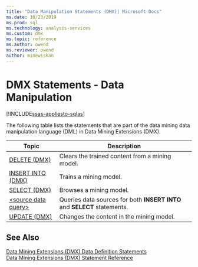 ```yaml
---
title: "Data Manipulation Statements (DMX)| Microsoft Docs"
ms.date: 10/23/2019
ms.prod: sql
ms.technology: analysis-services
ms.custom: dmx
ms.topic: reference
ms.author: owend
ms.reviewer: owend
author: minewiskan
---
```

# DMX Statements - Data Manipulation
[!INCLUDE[ssas-appliesto-sqlas](../includes/ssas-appliesto-sqlas.md)]

  The following table lists the statements that are part of the data mining data manipulation language (DML) in Data Mining Extensions (DMX).  
  
|Topic|Description|  
|-----------|-----------------|  
|[DELETE &#40;DMX&#41;](../dmx/delete-dmx.md)|Clears the trained content from a mining model.|  
|[INSERT INTO &#40;DMX&#41;](../dmx/insert-into-dmx.md)|Trains a mining model.|  
|[SELECT &#40;DMX&#41;](../dmx/select-dmx.md)|Browses a mining model.|  
|[&#60;source data query&#62;](../dmx/source-data-query.md)|Queries data sources for both **INSERT INTO** and **SELECT** statements.|  
|[UPDATE &#40;DMX&#41;](../dmx/update-dmx.md)|Changes the content in the mining model.|  
  
## See Also  
 [Data Mining Extensions &#40;DMX&#41; Data Definition Statements](../dmx/dmx-statements-data-definition.md)   
 [Data Mining Extensions &#40;DMX&#41; Statement Reference](../dmx/data-mining-extensions-dmx-statements.md)  
  
  
